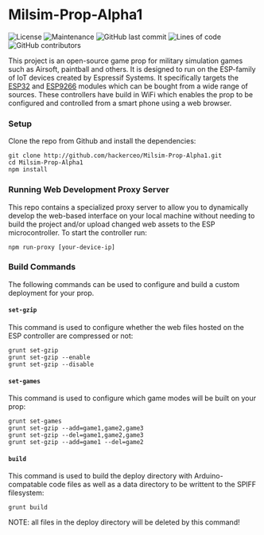 # Milsim-Prop-Alpha1
![License](https://img.shields.io/github/license/hackerceo/milsim-prop-alpha) 
![Maintenance](https://img.shields.io/maintenance/yes/2021) 
![GitHub last commit](https://img.shields.io/github/last-commit/hackerceo/milsim-prop-alpha) 
![Lines of code](https://img.shields.io/tokei/lines/github/hackerceo/milsim-prop-alpha) 
![GitHub contributors](https://img.shields.io/github/contributors-anon/hackerceo/milsim-prop-alpha) 

This project is an open-source game prop for military simulation games 
such as Airsoft, paintball and others.  It is designed to run on the 
ESP-family of IoT devices created by Espressif Systems.
It specifically targets the [ESP32](https://www.wikipedia.org/wiki/ESP32)
and [ESP9266](https://www.wikipedia.org/wiki/ESP8266) modules which can 
be bought from a wide range of sources.  These controllers have build in 
WiFi which enables the prop to be configured and controlled from a smart
phone using a web browser.


### Setup
Clone the repo from Github and install the dependencies:
```
git clone http://github.com/hackerceo/Milsim-Prop-Alpha1.git
cd Milsim-Prop-Alpha1
npm install
```


### Running Web Development Proxy Server
This repo contains a specialized proxy server to allow you to dynamically 
develop the web-based interface on your local machine without needing to
build the project and/or upload changed web assets to the ESP 
microcontroller.
To start the controller run:
```
npm run-proxy [your-device-ip]
```


### Build Commands
The following commands can be used to configure and build a custom 
deployment for your prop. 

#### `set-gzip`
This command is used to configure whether the web files hosted on the ESP 
controller are compressed or not:
```
grunt set-gzip
grunt set-gzip --enable
grunt set-gzip --disable
```

#### `set-games`
This command is used to configure which game modes will be built on your
prop:
```
grunt set-games
grunt set-gzip --add=game1,game2,game3
grunt set-gzip --del=game1,game2,game3
grunt set-gzip --add=game1 --del=game2
```

#### `build`
This command is used to build the deploy directory with Arduino-compatable
code files as well as a data directory to be writtent to the SPIFF filesystem:
```
grunt build
```
NOTE: all files in the deploy directory will be deleted by this command!